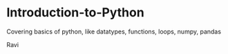 # Introduction-to-Python
Covering basics of python, like datatypes, functions, loops, numpy, pandas

Ravi
